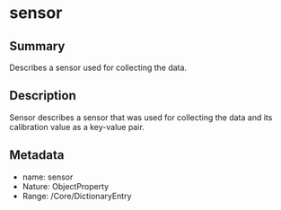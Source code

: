 <!-- Automatically generated by spec-parser v2.0.0 on 2024-01-08T22:20:56.273795+00:00 -->
<!-- SPDX-License-Identifier: Community-Spec-1.0 -->

# sensor

## Summary

Describes a sensor used for collecting the data.


## Description

Sensor describes a sensor that was used for collecting the data
and its calibration value as a key-value pair.


## Metadata

- name: sensor
- Nature: ObjectProperty
- Range: /Core/DictionaryEntry





